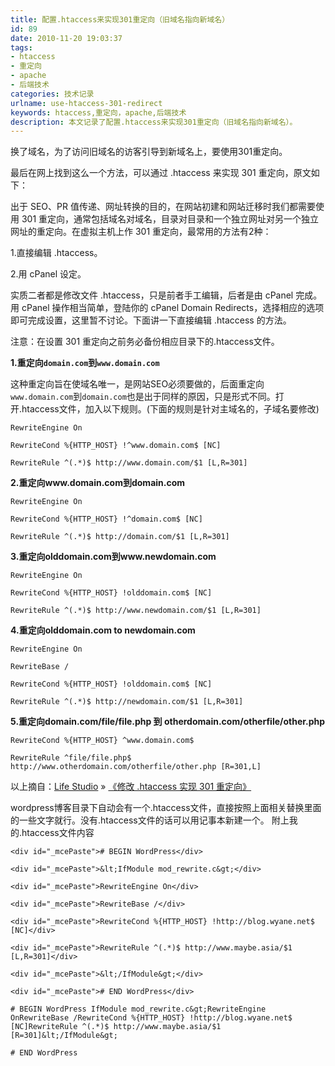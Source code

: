 ```yaml
---
title: 配置.htaccess来实现301重定向（旧域名指向新域名）
id: 89
date: 2010-11-20 19:03:37
tags:
- htaccess
- 重定向
- apache
- 后端技术
categories: 技术记录
urlname: use-htaccess-301-redirect
keywords: htaccess,重定向，apache,后端技术
description: 本文记录了配置.htaccess来实现301重定向（旧域名指向新域名）。
---
```


换了域名，为了访问旧域名的访客引导到新域名上，要使用301重定向。

最后在网上找到这么一个方法，可以通过 .htaccess 来实现 301 重定向，原文如下：

出于 SEO、PR 值传递、网址转换的目的，在网站初建和网站迁移时我们都需要使用 301 重定向，通常包括域名对域名，目录对目录和一个独立网址对另一个独立网址的重定向。在虚拟主机上作 301 重定向，最常用的方法有2种：

1.直接编辑 .htaccess。

2.用 cPanel 设定。

实质二者都是修改文件 .htaccess，只是前者手工编辑，后者是由 cPanel 完成。用 cPanel 操作相当简单，登陆你的 cPanel Domain Redirects，选择相应的选项即可完成设置，这里暂不讨论。下面讲一下直接编辑 .htaccess 的方法。

注意：在设置 301 重定向之前务必备份相应目录下的.htaccess文件。

**1.重定向`domain.com`到`www.domain.com`**

这种重定向旨在使域名唯一，是网站SEO必须要做的，后面重定向`www.domain.com`到`domain.com`也是出于同样的原因，只是形式不同。打开.htaccess文件，加入以下规则。(下面的规则是针对主域名的，子域名要修改)
```
RewriteEngine On

RewriteCond %{HTTP_HOST} !^www.domain.com$ [NC]

RewriteRule ^(.*)$ http://www.domain.com/$1 [L,R=301]
```
**2.重定向www.domain.com到domain.com**
```
RewriteEngine On

RewriteCond %{HTTP_HOST} !^domain.com$ [NC]

RewriteRule ^(.*)$ http://domain.com/$1 [L,R=301]
```
**3.重定向olddomain.com到www.newdomain.com**
```
RewriteEngine On

RewriteCond %{HTTP_HOST} !olddomain.com$ [NC]

RewriteRule ^(.*)$ http://www.newdomain.com/$1 [L,R=301]
```
**4.重定向olddomain.com to newdomain.com**
```
RewriteEngine On

RewriteBase /

RewriteCond %{HTTP_HOST} !olddomain.com$ [NC]

RewriteRule ^(.*)$ http://newdomain.com/$1 [L,R=301]
```
**5.重定向domain.com/file/file.php 到 otherdomain.com/otherfile/other.php**
```
RewriteCond %{HTTP_HOST} ^www.domain.com$

RewriteRule ^file/file.php$ http://www.otherdomain.com/otherfile/other.php [R=301,L]
```
以上摘自：[Life Studio](http://wange.im/ "Life Studio") » [《修改 .htaccess 实现 301 重定向》](http://wange.im/redirect-by-htaccess.html "修改 .htaccess 实现 301 重定向")

wordpress博客目录下自动会有一个.htaccess文件，直接按照上面相关替换里面的一些文字就行。没有.htaccess文件的话可以用记事本新建一个。
附上我的.htaccess文件内容
```
<div id="_mcePaste"># BEGIN WordPress</div>

<div id="_mcePaste">&lt;IfModule mod_rewrite.c&gt;</div>

<div id="_mcePaste">RewriteEngine On</div>

<div id="_mcePaste">RewriteBase /</div>

<div id="_mcePaste">RewriteCond %{HTTP_HOST} !http://blog.wyane.net$ [NC]</div>

<div id="_mcePaste">RewriteRule ^(.*)$ http://www.maybe.asia/$1 [L,R=301]</div>

<div id="_mcePaste">&lt;/IfModule&gt;</div>

<div id="_mcePaste"># END WordPress</div>

# BEGIN WordPress IfModule mod_rewrite.c&gt;RewriteEngine OnRewriteBase /RewriteCond %{HTTP_HOST} !http://blog.wyane.net$ [NC]RewriteRule ^(.*)$ http://www.maybe.asia/$1 [R=301]&lt;/IfModule&gt;

# END WordPress
```
